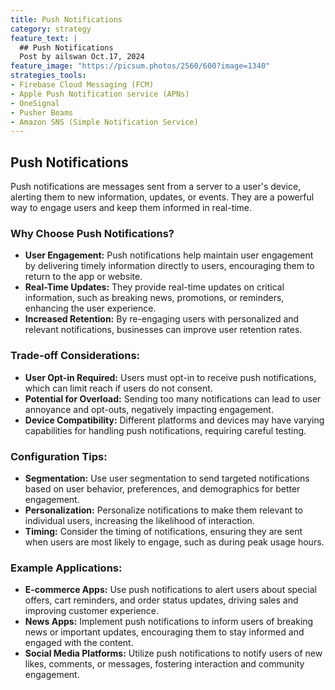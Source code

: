 ```yaml
---
title: Push Notifications
category: strategy
feature_text: |
  ## Push Notifications
  Post by ailswan Oct.17, 2024
feature_image: "https://picsum.photos/2560/600?image=1340"
strategies_tools:
- Firebase Cloud Messaging (FCM)
- Apple Push Notification service (APNs)
- OneSignal
- Pusher Beams
- Amazon SNS (Simple Notification Service)
---
```

## Push Notifications
Push notifications are messages sent from a server to a user's device, alerting them to new information, updates, or events. They are a powerful way to engage users and keep them informed in real-time.

### Why Choose Push Notifications?
- **User Engagement:** Push notifications help maintain user engagement by delivering timely information directly to users, encouraging them to return to the app or website.
- **Real-Time Updates:** They provide real-time updates on critical information, such as breaking news, promotions, or reminders, enhancing the user experience.
- **Increased Retention:** By re-engaging users with personalized and relevant notifications, businesses can improve user retention rates.

### Trade-off Considerations:
- **User Opt-in Required:** Users must opt-in to receive push notifications, which can limit reach if users do not consent.
- **Potential for Overload:** Sending too many notifications can lead to user annoyance and opt-outs, negatively impacting engagement.
- **Device Compatibility:** Different platforms and devices may have varying capabilities for handling push notifications, requiring careful testing.

### Configuration Tips:
- **Segmentation:** Use user segmentation to send targeted notifications based on user behavior, preferences, and demographics for better engagement.
- **Personalization:** Personalize notifications to make them relevant to individual users, increasing the likelihood of interaction.
- **Timing:** Consider the timing of notifications, ensuring they are sent when users are most likely to engage, such as during peak usage hours.

### Example Applications:
- **E-commerce Apps:** Use push notifications to alert users about special offers, cart reminders, and order status updates, driving sales and improving customer experience.
- **News Apps:** Implement push notifications to inform users of breaking news or important updates, encouraging them to stay informed and engaged with the content.
- **Social Media Platforms:** Utilize push notifications to notify users of new likes, comments, or messages, fostering interaction and community engagement.

